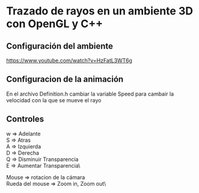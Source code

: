# Trazado de rayos en un ambiente 3D con OpenGL y C++

## Configuración del ambiente
https://www.youtube.com/watch?v=HzFatL3WT6g

## Configuracion de la animación
En el archivo Definition.h cambiar la variable Speed para cambair la velocidad con la que se mueve el rayo

## Controles
w => Adelante\
S => Atras\
A => Izquierda\
D => Derecha\
Q => Disminuir Transparencia\
E => Aumentar Transparencia\

Mouse => rotacion de la cámara\
Rueda del mouse => Zoom in, Zoom out\
